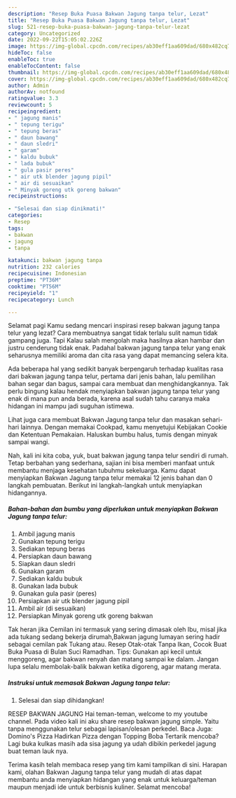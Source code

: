 ```yaml
---
description: "Resep Buka Puasa Bakwan Jagung tanpa telur, Lezat"
title: "Resep Buka Puasa Bakwan Jagung tanpa telur, Lezat"
slug: 521-resep-buka-puasa-bakwan-jagung-tanpa-telur-lezat
category: Uncategorized
date: 2022-09-22T15:05:02.226Z
image: https://img-global.cpcdn.com/recipes/ab30eff1aa609dad/680x482cq70/bakwan-jagung-tanpa-telur-foto-resep-utama.jpg
hideToc: false
enableToc: true
enableTocContent: false
thumbnail: https://img-global.cpcdn.com/recipes/ab30eff1aa609dad/680x482cq70/bakwan-jagung-tanpa-telur-foto-resep-utama.jpg
cover: https://img-global.cpcdn.com/recipes/ab30eff1aa609dad/680x482cq70/bakwan-jagung-tanpa-telur-foto-resep-utama.jpg
author: Admin
authorAv: notfound
ratingvalue: 3.3
reviewcount: 5
recipeingredient:
- " jagung manis"
- " tepung terigu"
- " tepung beras"
- " daun bawang"
- " daun sledri"
- " garam"
- " kaldu bubuk"
- " lada bubuk"
- " gula pasir peres"
- " air utk blender jagung pipil"
- " air di sesuaikan"
- " Minyak goreng utk goreng bakwan"
recipeinstructions:

- "Selesai dan siap dinikmati!"
categories:
- Resep
tags:
- bakwan
- jagung
- tanpa

katakunci: bakwan jagung tanpa 
nutrition: 232 calories
recipecuisine: Indonesian
preptime: "PT36M"
cooktime: "PT56M"
recipeyield: "1"
recipecategory: Lunch

---
```



Selamat pagi Kamu sedang mencari inspirasi resep bakwan jagung tanpa telur yang lezat? Cara membuatnya sangat tidak terlalu sulit namun tidak gampang juga. Tapi Kalau salah mengolah maka hasilnya akan hambar dan justru cenderung tidak enak. Padahal bakwan jagung tanpa telur yang enak seharusnya memiliki aroma dan cita rasa yang dapat memancing selera kita.


Ada beberapa hal yang sedikit banyak berpengaruh terhadap kualitas rasa dari bakwan jagung tanpa telur, pertama dari jenis bahan, lalu pemilihan bahan segar dan bagus, sampai cara membuat dan menghidangkannya. Tak perlu bingung kalau hendak menyiapkan bakwan jagung tanpa telur yang enak di mana pun anda berada, karena asal sudah tahu caranya maka hidangan ini mampu jadi suguhan istimewa.

Lihat juga cara membuat Bakwan Jagung tanpa telur dan masakan sehari-hari lainnya. Dengan memakai Cookpad, kamu menyetujui Kebijakan Cookie dan Ketentuan Pemakaian. Haluskan bumbu halus, tumis dengan minyak sampai wangi.


Nah, kali ini kita coba, yuk, buat bakwan jagung tanpa telur sendiri di rumah. Tetap berbahan yang sederhana, sajian ini bisa memberi manfaat untuk membantu menjaga kesehatan tubuhmu sekeluarga. Kamu dapat menyiapkan Bakwan Jagung tanpa telur memakai 12 jenis bahan dan 0 langkah pembuatan. Berikut ini langkah-langkah untuk menyiapkan hidangannya.

<!--inarticleads1-->

##### Bahan-bahan dan bumbu yang diperlukan untuk menyiapkan Bakwan Jagung tanpa telur:

1. Ambil  jagung manis
1. Gunakan  tepung terigu
1. Sediakan  tepung beras
1. Persiapkan  daun bawang
1. Siapkan  daun sledri
1. Gunakan  garam
1. Sediakan  kaldu bubuk
1. Gunakan  lada bubuk
1. Gunakan  gula pasir (peres)
1. Persiapkan  air utk blender jagung pipil
1. Ambil  air (di sesuaikan)
1. Persiapkan  Minyak goreng utk goreng bakwan


Tak heran jika Cemilan ini termasuk yang sering dimasak oleh Ibu, misal jika ada tukang sedang bekerja dirumah,Bakwan jagung lumayan sering hadir sebagai cemilan pak Tukang atau. Resep Otak-otak Tanpa Ikan, Cocok Buat Buka Puasa di Bulan Suci Ramadhan. Tips: Gunakan api kecil untuk menggoreng, agar bakwan renyah dan matang sampai ke dalam. Jangan lupa selalu membolak-balik bakwan ketika digoreng, agar matang merata. 

<!--inarticleads2-->

##### Instruksi untuk memasak Bakwan Jagung tanpa telur:


1. Selesai dan siap dihidangkan!

RESEP BAKWAN JAGUNG Hai teman-teman, welcome to my youtube channel. Pada video kali ini aku share resep bakwan jagung simple. Yaitu tanpa menggunakan telur sebagai lapisan/olesan perkedel. Baca Juga: Domino&#39;s Pizza Hadirkan Pizza dengan Topping Boba Tertarik mencoba? Lagi buka kulkas masih ada sisa jagung ya udah dibikin perkedel jagung buat teman lauk nya. 

Terima kasih telah membaca resep yang tim kami tampilkan di sini. Harapan kami, olahan Bakwan Jagung tanpa telur yang mudah di atas dapat membantu anda menyiapkan hidangan yang enak untuk keluarga/teman maupun menjadi ide untuk berbisnis kuliner. Selamat mencoba!
